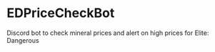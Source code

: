 # EDPriceCheckBot
Discord bot to check mineral prices and alert on high prices for Elite: Dangerous
